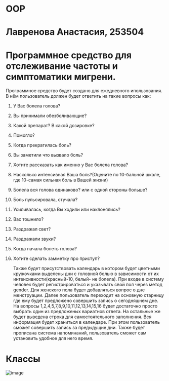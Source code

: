 # OOP
# Лавренова Анастасия, 253504

# Программное средство для отслеживание частоты и симптоматики мигрени.
Программное средство будет создано для ежедневного ипользования. В нём пользователь должен будет ответить на такие вопросы как:
1) У Вас болела голова?
2) Вы принимали обезболивающие?
3) Какой препарат? В какой дозировке?
4) Помогло?
5) Когда прекратилась боль?
6) Вы заметили что вызвало боль?
7) Хотите рассказать как именно у Вас болела голова?
8) Насколько интенсивная Ваша боль?(Оцените по 10-бальной шкале, где 10-самая сильная боль в Вашей жизни)
9) Болела вся голова одинаково? или с одной стороны больше?
10) Боль пульсировала, стучала?
11) Усиливалась, когда Вы ходили или наклонялись?
12) Вас тошнило?
13) Раздражал свет?
14) Раздражали звуки?
15) Когда начала болеть голова?
16) Хотите сделать замметку про приступ?
  
    Также будет присутствовать календарь в котором будет цветными кружочками выделены дни с головной болью в зависимости от их интенсивности(красный-10, белый- не болела).
    При входе в систему человек будет регистрироваться и указывать свой пол через метод
  gender. Для женского пола будет добавляться вопрос о дне менструации.
   Далее пользователь переходит на основную старницу где ему будет предложено совершить запись о сегодняшнем дне. На вопросы 1,2,4,5,7,8,9,10,11,12,13,14,15,16 будет достаточно просто выбрать один из предложеных вариатнов ответа. На остальные же будет выведена строка для самостоятельного заполнения. Вся информация будет храниться в календаре. При этом пользователь сможет совершить запись за предыдущие дни. Также будет прописана система напоминаний, пользователь сможет сам установить удобное для него время.

# Классы
![image](https://github.com/Lavrenovaanastasia/OOP/assets/125998621/e17a2c48-c7b2-4b67-9bed-dd6ff4ca2be9)

     
